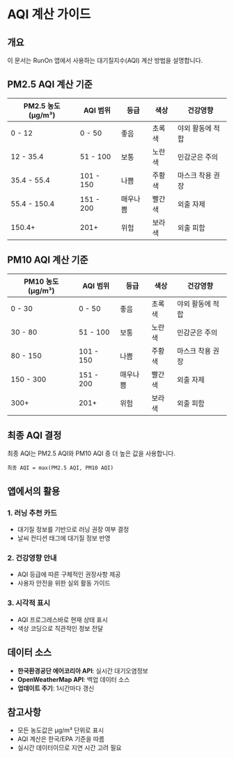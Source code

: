 # AQI 계산 가이드

## 개요
이 문서는 RunOn 앱에서 사용하는 대기질지수(AQI) 계산 방법을 설명합니다.

## PM2.5 AQI 계산 기준

| PM2.5 농도 (μg/m³) | AQI 범위 | 등급 | 색상 | 건강영향 |
|-------------------|----------|------|------|----------|
| 0 - 12 | 0 - 50 | 좋음 | 초록색 | 야외 활동에 적합 |
| 12 - 35.4 | 51 - 100 | 보통 | 노란색 | 민감군은 주의 |
| 35.4 - 55.4 | 101 - 150 | 나쁨 | 주황색 | 마스크 착용 권장 |
| 55.4 - 150.4 | 151 - 200 | 매우나쁨 | 빨간색 | 외출 자제 |
| 150.4+ | 201+ | 위험 | 보라색 | 외출 피함 |

## PM10 AQI 계산 기준

| PM10 농도 (μg/m³) | AQI 범위 | 등급 | 색상 | 건강영향 |
|------------------|----------|------|------|----------|
| 0 - 30 | 0 - 50 | 좋음 | 초록색 | 야외 활동에 적합 |
| 30 - 80 | 51 - 100 | 보통 | 노란색 | 민감군은 주의 |
| 80 - 150 | 101 - 150 | 나쁨 | 주황색 | 마스크 착용 권장 |
| 150 - 300 | 151 - 200 | 매우나쁨 | 빨간색 | 외출 자제 |
| 300+ | 201+ | 위험 | 보라색 | 외출 피함 |

## 최종 AQI 결정

최종 AQI는 PM2.5 AQI와 PM10 AQI 중 더 높은 값을 사용합니다.

```
최종 AQI = max(PM2.5 AQI, PM10 AQI)
```

## 앱에서의 활용

### 1. 러닝 추천 카드
- 대기질 정보를 기반으로 러닝 권장 여부 결정
- 날씨 컨디션 태그에 대기질 정보 반영

### 2. 건강영향 안내
- AQI 등급에 따른 구체적인 권장사항 제공
- 사용자 안전을 위한 실외 활동 가이드

### 3. 시각적 표시
- AQI 프로그레스바로 현재 상태 표시
- 색상 코딩으로 직관적인 정보 전달

## 데이터 소스

- **한국환경공단 에어코리아 API**: 실시간 대기오염정보
- **OpenWeatherMap API**: 백업 데이터 소스
- **업데이트 주기**: 1시간마다 갱신

## 참고사항

- 모든 농도값은 μg/m³ 단위로 표시
- AQI 계산은 한국/EPA 기준을 따름
- 실시간 데이터이므로 지연 시간 고려 필요
